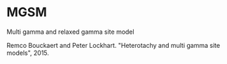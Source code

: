 # MGSM
Multi gamma and relaxed gamma site model

Remco Bouckaert and Peter Lockhart. "Heterotachy and multi gamma site models", 2015.

